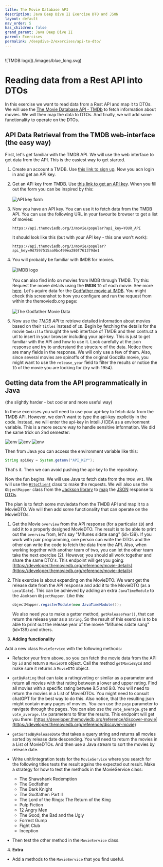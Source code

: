 ```yaml
---
title: The Movie Database API
description: Java Deep Dive II Exercise DTO and JSON
layout: default
nav_order: 5
has_children: false
grand_parent: Java Deep Dive II
parent: Exercises
permalink: /deepdive-2/exercises/api-to-dto/
---
```

<br/>
![TMDB logo](./images/blue_long.svg)

# Reading data from a Rest API into DTOs

In this exercise we want to read data from a Rest API and map it to DTOs. We will use the [The Movie Database API - TMDb](https://developer.themoviedb.org/reference/intro/getting-started) to fetch information about movies. We will then map the data to DTOs. And finally, we will add some functionality to operate on the DTOs.

## API Data Retrieval from the TMDB web-interface (the easy way)

First, let's get familiar with the TMDB API. We will use the web interface to get data from the API. This is the easiest way to get started.

1. Create an account a TMDB. Use [this link to sign up](https://www.themoviedb.org/signup). Now you acn login in and get an API key.

2. Get an API key from TMDB. Use [this link to get an API key](https://www.themoviedb.org/settings/api). When you fill out the form you can be inspired by this: <br/><br/> ![API key form](./images/tmdb_api_form.png)

3. Now you have an API key. You can use it to fetch data from the TMDB API. You can use the following URL in your favourite browser to get a list of movies:

    ```plaintext
    https://api.themoviedb.org/3/movie/popular?api_key=YOUR_API
    ```

    It should look like this (but with your API key - this one won't work):

    ```plaintext
    https://api.themoviedb.org/3/movie/popular?api_key=9d7597515aa9bc499ea280f761379de1
    ```

3. You will probably be familiar with IMDB for movies. <br/><br/> ![IMDB logo](./images/imdb_logo.svg)<br/><br/>
You can also find info on movies from IMDB through TMDB. Try this: Request the movie details using the **IMDB** `ID` of each movie. See more [here](https://developer.themoviedb.org/reference/find-by-id). Let's aquire data for the [Godfather movie at IMDB](https://www.imdb.com/title/tt0068646). You might check this screenshot to how you configure and run the request from within the themoviedb.org page:<br/><br/>
![The Godfather Movie Data](./images/godfather.png)

4. Now use the *TMDB API* to retrieve detailed information about movies based on their `titles` instead of `ID`. Begin by fetching the details for the movie `Godzilla` throught the web interface of TMDB and then contruct a url to insert in your browser including your api-key. This is just to get familiar with the API and how to use it. Look carefully at the json response and try to understand the structure of the data. Notice there are many fields in the response. We will only use a few of them. Also, since several movies are spinoffs of the original Godzilla movie, you might want to use the `release_year` field to filter the results or notice the `ID` of the movie you are looking for (try with 1954).

## Getting data from the API programmatically in Java <br/>

(the slightly harder - but cooler and more useful way)

In these exercises you will need to use your api-key to fetch data from the TMDB API. However, we don't want to type the api-key explicitly in the code. Instead, we will enter the api-key in IntelliJ IDEA as a environment variable. This is a more secure way to handle sensitive information. We did the same trick on 2nd semester:

![env](./images/api_1.png)
![env](./images/api_2.png)
![env](./images/api_3.png)

Then from Java you can access the environment variable like this:

```java
String apiKey = System.getenv("API_KEY");
```

That's it. Then we can avoid pushing the api-key to the repository.

Now the fun begins. We will use Java to fetch data from the `TMDB API`. We will use the [`HttpClient`](../../toolbox/dataintegration/httpclient.md) class to make the requests. We will also use the `ObjectMapper` class from the [Jackson library](../../toolbox/dataintegration/jackson.md) to [map](../../toolbox/dataintegration/dto_conversion.md) the [JSON](../../toolbox/dataintegration/json.md) response to [DTOs](../../toolbox/designpatterns/dto.md).

The plan is to fetch some moviedata from the TMDB API and map it to a MovieDTO. We will then add some functionality that can operate on the MovieDTOs.

1. Get the Movie `overview` from the API response (for a particular `ID`) and add it to a properly designed MovieDTO. The result is to be able to print out the `overview` from, let's say "Mifunes sidste sang" (id=139). If you work with pair programming, one person can write the DTOs and the other can write the code to fetch the data from the API. Also, when working together with another team of two, you can let the other team take the next exercise (2). However, you should all work together and share the same DTO's. This endpoint will get you going: [https://developer.themoviedb.org/reference/movie-details](https://developer.themoviedb.org/reference/movie-details)

2. This exercise is about expanding on the MovieDTO. We want get the release date from the API response and add it to the MovieDTO (as a `LocalDate`). This can be achieved by adding an extra `JavaTimeModule` to the Jackson `ObjectMapper`. Like this:

      ```java
      objectMapper.registerModule(new JavaTimeModule());
      ```

      We also need you to make a getter method, `getReleaseYear()`, that can return the release year as a `String`. So the result of this exercise is to be able to print out the release year of the movie "Mifunes sidste sang" (id=139) and others.

3. **Adding functionality**

Add a new class `MovieService` with the following methods:

- Refactor your from above, so you can fetch the movie data from the API by `id` and return a `MovieDTO` object. Call the method `getMovieById` and make sure it returns a `MovieDTO` object.

- `getByRating` that can take a rating/voting or similar as a parameter and return all movies with that rating between a lower and upper rating. Find all movies with a specific rating betwee 8.5 and 9.0. You will need to return the movies in a List of MovieDTOs. You might need to consult chatGPT for the best way to do this. Also notice, that the resulting json might contain many pages of movies. You can use the `page` parameter to navigate through the pages. You can also use the `vote_average.gte` and `vote_average.lte` parameters to filter the results. This endpoint will get you there: [https://developer.themoviedb.org/reference/discover-movie](https://developer.themoviedb.org/reference/discover-movie)

- `getSortedByReleaseDate` that takes a query string and returns all movies sorted by release date descending. You will need to return the movies in a List of MovieDTOs. And then use a Java stream to sort the movies by release date.

- Write unit/integration tests for the `MovieService` where you search for the following titles tests the result agains the expected out result. Make a strategy for how to test the methods in the MovieService class:

  - The Shawshank Redemption
  - The Godfather
  - The Dark Knight
  - The Godfather: Part II
  - The Lord of the Rings: The Return of the King
  - Pulp Fiction
  - 12 Angry Men
  - The Good, the Bad and the Ugly
  - Forrest Gump
  - Fight Club
  - Inception

- Then test the other method in the `MovieService` class.

4. **Extra**

- Add a methods to the `MovieService` that you find useful.
